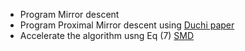 - Program Mirror descent
- Program Proximal Mirror descent using [Duchi paper](https://web.stanford.edu/~jduchi/projects/DuchiShSiTe10.pdf)
- Accelerate the algorithm usng Eq (7) [SMD](https://proceedings.mlr.press/v80/gunasekar18a/gunasekar18a.pdf)